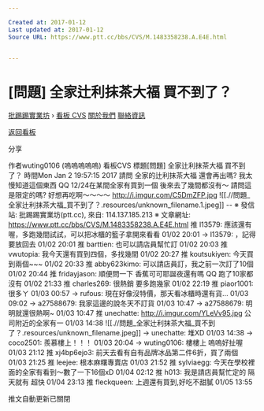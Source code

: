```yaml
---

Created at: 2017-01-12
Last updated at: 2017-01-12
Source URL: https://www.ptt.cc/bbs/CVS/M.1483358238.A.E4E.html


---
```


# [問題] 全家辻利抹茶大福 買不到了？


[批踢踢實業坊](https://www.ptt.cc/) › [看板 CVS](https://www.ptt.cc/bbs/CVS/index.html) [關於我們](https://www.ptt.cc/about.html) [聯絡資訊](https://www.ptt.cc/contact.html)

[返回看板](https://www.ptt.cc/bbs/CVS/index.html)

分享

作者wuting0106 (嗚嗚嗚嗚嗚)
看板CVS
標題\[問題\] 全家辻利抹茶大福 買不到了？
時間Mon Jan 2 19:57:15 2017
請問 全家的辻利抹茶大福 還會再出嗎? 我太慢知道這個東西 QQ 12/24在某間全家有買到一個 後來去了幾間都沒有～ 請問這是限定的嗎? 好想再吃啊～～～～ <http://i.imgur.com/C5DmZFP.jpg>
![[.//問題_全家辻利抹茶大福_買不到了？.resources/unknown_filename.1.jpeg]]
\-- ※ 發信站: 批踢踢實業坊(ptt.cc), 來自: 114.137.185.213 ※ 文章網址: <https://www.ptt.cc/bbs/CVS/M.1483358238.A.E4E.html>
推 l13579: 應該還有喔，多跑幾間試試，可以把冰櫃的籃子拿開來看看 01/02 20:01
→ l13579: ，記得要放回去 01/02 20:01
推 barttien: 也可以請店員幫忙訂 01/02 20:03
推 vwutopia: 我今天還有買到四個，多找幾間 01/02 20:27
推 koutsukiyen: 今天買到兩個~~~ 01/02 20:33
推 abby623kimo: 可以請店員訂，我之前一次訂了10個 01/02 20:44
推 fridayjason: 順便問一下 香蕉可可耶誕夜還有嗎 QQ 跑了10家都沒有 01/02 21:33
推 charles269: 很熱銷 要多跑幾家 01/02 22:19
推 piaor1001: 很多ㄚ 01/03 00:57
→ rufous: 現在好像沒特價，那天看冰櫃時還有貨… 01/03 09:02
→ a27588679: 我家這邊的說冬天不訂貨 01/03 10:47
→ a27588679: 明明就還很熱啊~ 01/03 10:47
推 unechatte: <http://i.imgur.com/YLeVv95.jpg> 公司附近的全家有一 01/03 14:38
![[.//問題_全家辻利抹茶大福_買不到了？.resources/unknown_filename.jpeg]]
→ unechatte: 堆XD 01/03 14:38
→ coco2501: 羨慕樓上！！！ 01/03 20:04
→ wuting0106: 樓樓上 嗚嗚好扯喔 01/03 21:12
推 xj4bp6ejo3: 前天去看有自有品牌冰品第二件6折，買了兩個 01/03 21:25
推 leejee: 根本麻糬專賣店 01/03 21:52
推 sylviaegg: 今天在學校裡面的全家有看到～數了一下16個xD 01/04 02:12
推 h013: 我是請店員幫忙定的 隔天就有 超快 01/04 23:13
推 fleckqueen: 上週還有買到,好吃不甜膩 01/05 13:55

推文自動更新已關閉

